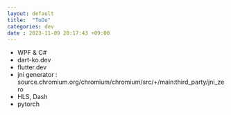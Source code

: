 ```yaml
---
layout: default
title:  "ToDo"
categories: dev
date : 2023-11-09 20:17:43 +09:00
---
```


- WPF & C#
- dart-ko.dev
- flutter.dev
- jni generator : source.chromium.org/chromium/chromium/src/+/main:third_party/jni_zero
- HLS, Dash
- pytorch